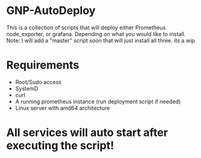 # GNP-AutoDeploy
This is a collection of scripts that will deploy either Prometheus node_exporter, or grafana. Depending on what you would like to install.
Note: I will add a "master" script soon that will just install all three. its a wip
# Requirements
- Root/Sudo access
- SystemD
- curl
- A running prometheus instance (run deployment script if needed)
- Linux server with amd64 architecture 
# All services will auto start after executing the script!

